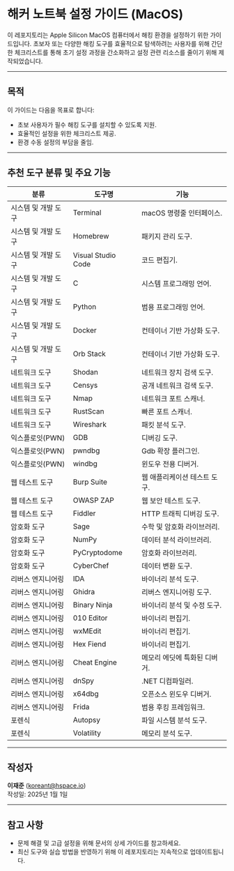 # 해커 노트북 설정 가이드 (MacOS)

이 레포지토리는 Apple Silicon MacOS 컴퓨터에서 해킹 환경을 설정하기 위한 가이드입니다. 초보자 또는 다양한 해킹 도구를 효율적으로 탐색하려는 사용자를 위해 간단한 체크리스트를 통해 초기 설정 과정을 간소화하고 설정 관련 리소스를 줄이기 위해 제작되었습니다.

---

## 목적
이 가이드는 다음을 목표로 합니다:
- 초보 사용자가 필수 해킹 도구를 설치할 수 있도록 지원.
- 효율적인 설정을 위한 체크리스트 제공.
- 환경 수동 설정의 부담을 줄임.

---

## 추천 도구 분류 및 주요 기능

| 분류               | 도구명            | 기능                              | 
|--------------------|------------------|-----------------------------------|
| 시스템 및 개발 도구 | Terminal         | macOS 명령줄 인터페이스.          |
| 시스템 및 개발 도구 | Homebrew         | 패키지 관리 도구.                 |
| 시스템 및 개발 도구 | Visual Studio Code | 코드 편집기.                      |
| 시스템 및 개발 도구 | C                | 시스템 프로그래밍 언어.           |
| 시스템 및 개발 도구 | Python           | 범용 프로그래밍 언어.             |
| 시스템 및 개발 도구 | Docker           | 컨테이너 기반 가상화 도구.        |
| 시스템 및 개발 도구 | Orb Stack           | 컨테이너 기반 가상화 도구.        |
| 네트워크 도구       | Shodan           | 네트워크 장치 검색 도구.          |
| 네트워크 도구       | Censys           | 공개 네트워크 검색 도구.          |
| 네트워크 도구       | Nmap             | 네트워크 포트 스캐너.             |
| 네트워크 도구       | RustScan         | 빠른 포트 스캐너.                 |
| 네트워크 도구       | Wireshark        | 패킷 분석 도구.                   |
| 익스플로잇(PWN)     | GDB              | 디버깅 도구.                      |
| 익스플로잇(PWN)     | pwndbg           | Gdb 확장 플러그인.                |
| 익스플로잇(PWN)     | windbg           | 윈도우 전용 디버거.                |
| 웹 테스트 도구      | Burp Suite       | 웹 애플리케이션 테스트 도구.      |
| 웹 테스트 도구      | OWASP ZAP        | 웹 보안 테스트 도구.              |
| 웹 테스트 도구      | Fiddler          | HTTP 트래픽 디버깅 도구.          |
| 암호화 도구         | Sage             | 수학 및 암호화 라이브러리.        |
| 암호화 도구         | NumPy            | 데이터 분석 라이브러리.           |
| 암호화 도구         | PyCryptodome     | 암호화 라이브러리.                |
| 암호화 도구         | CyberChef        | 데이터 변환 도구.                 |
| 리버스 엔지니어링    | IDA              | 바이너리 분석 도구.               |
| 리버스 엔지니어링    | Ghidra           | 리버스 엔지니어링 도구.           |
| 리버스 엔지니어링    | Binary Ninja     | 바이너리 분석 및 수정 도구.       |
| 리버스 엔지니어링    | 010 Editor       | 바이너리 편집기.                  |
| 리버스 엔지니어링    | wxMEdit       | 바이너리 편집기.                  |
| 리버스 엔지니어링    | Hex Fiend       | 바이너리 편집기.                  |
| 리버스 엔지니어링    | Cheat Engine       | 메모리 에딧에 특화된 디버거.              |
| 리버스 엔지니어링    | dnSpy       | .NET 디컴파일러.            |
| 리버스 엔지니어링    | x64dbg       | 오픈소스 윈도우 디버거.           |
| 리버스 엔지니어링    | Frida       | 범용 후킹 프레임워크.        |
| 포렌식              | Autopsy          | 파일 시스템 분석 도구.            |
| 포렌식              | Volatility       | 메모리 분석 도구.                 |

---


## 작성자
**이재준** (koreant@hspace.io)  
작성일: 2025년 1월 1일

---

## 참고 사항
- 문제 해결 및 고급 설정을 위해 문서의 상세 가이드를 참고하세요.
- 최신 도구와 실습 방법을 반영하기 위해 이 레포지토리는 지속적으로 업데이트됩니다.
